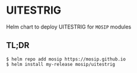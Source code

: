 # UITESTRIG

Helm chart to deploy UITESTRIG for `MOSIP` modules

## TL;DR

```console
$ helm repo add mosip https://mosip.github.io
$ helm install my-release mosip/uitestrig
```
